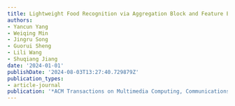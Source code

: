```yaml
---
title: Lightweight Food Recognition via Aggregation Block and Feature Encoding
authors:
- Yancun Yang
- Weiqing Min
- Jingru Song
- Guorui Sheng
- Lili Wang
- Shuqiang Jiang
date: '2024-01-01'
publishDate: '2024-08-03T13:27:40.729879Z'
publication_types:
- article-journal
publication: '*ACM Transactions on Multimedia Computing, Communications and Applications*'
---
```

